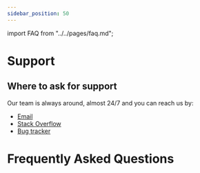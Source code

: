 ```yaml
---
sidebar_position: 50
---
```

import FAQ from "../../pages/faq.md";

# Support

## Where to ask for support

Our team is always around, almost 24/7 and you can reach us by:

- [Email](https://wordlift.io/contact-us/)
- [Stack Overflow](https://stackoverflow.com/questions/tagged/wordlift)
- [Bug tracker](https://github.com/insideout10/wordlift-plugin/issues)

# Frequently Asked Questions

<FAQ />